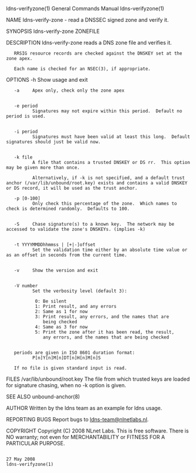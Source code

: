 ldns-verifyzone(1)                                                                         General Commands Manual                                                                         ldns-verifyzone(1)



NAME
       ldns-verify-zone - read a DNSSEC signed zone and verify it.

SYNOPSIS
       ldns-verify-zone ZONEFILE


DESCRIPTION
       ldns-verify-zone reads a DNS zone file and verifies it.

       RRSIG resource records are checked against the DNSKEY set at the zone apex.

       Each name is checked for an NSEC(3), if appropriate.


OPTIONS
       -h     Show usage and exit


       -a     Apex only, check only the zone apex


       -e period
              Signatures may not expire within this period.  Default no period is used.


       -i period
              Signatures must have been valid at least this long.  Default signatures should just be valid now.


       -k file
              A file that contains a trusted DNSKEY or DS rr.  This option may be given more than once.

              Alternatively, if -k is not specified, and a default trust anchor (/var/lib/unbound/root.key) exists and contains a valid DNSKEY or DS record, it will be used as the trust anchor.

       -p [0-100]
              Only check this percentage of the zone.  Which names to check is determined randomly.  Defaults to 100.


       -S     Chase signature(s) to a known key.  The network may be accessed to validate the zone's DNSKEYs. (implies -k)


       -t YYYYMMDDhhmmss | [+|-]offset
              Set the validation time either by an absolute time value or as an offset in seconds from the current time.


       -v     Show the version and exit


       -V number
              Set the verbosity level (default 3):

               0: Be silent
               1: Print result, and any errors
               2: Same as 1 for now
               3: Print result, any errors, and the names that are
                  being checked
               4: Same as 3 for now
               5: Print the zone after it has been read, the result,
                  any errors, and the names that are being checked


       periods are given in ISO 8601 duration format:
              P[n]Y[n]M[n]DT[n]H[n]M[n]S

       If no file is given standard input is read.


FILES
       /var/lib/unbound/root.key
              The file from which trusted keys are loaded for signature chasing, when no -k option is given.


SEE ALSO
       unbound-anchor(8)


AUTHOR
       Written by the ldns team as an example for ldns usage.


REPORTING BUGS
       Report bugs to <ldns-team@nlnetlabs.nl>.


COPYRIGHT
       Copyright (C) 2008 NLnet Labs. This is free software. There is NO warranty; not even for MERCHANTABILITY or FITNESS FOR A PARTICULAR PURPOSE.



                                                                                                 27 May 2008                                                                               ldns-verifyzone(1)
